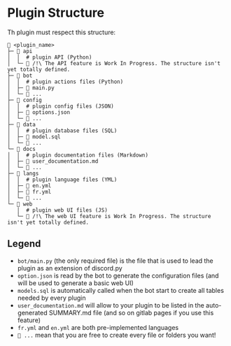 # Plugin Structure

Th plugin must respect this structure:
```
📁 <plugin_name>
├─ 📁 api
│  │  # plugin API (Python)
│  └─ 📄 /!\ The API feature is Work In Progress. The structure isn't yet totally defined.
├─ 📁 bot
│  │  # plugin actions files (Python)
│  ├─ 📄 main.py
│  └─ 📄 ...
├─ 📁 config
│  │  # plugin config files (JSON)
│  ├─ 📄 options.json
│  └─ 📄 ...
├─ 📁 data
│  │  # plugin database files (SQL)
│  ├─ 📄 model.sql
│  └─ 📄 ...
└─ 📁 docs
│  │  # plugin documentation files (Markdown)
│  ├─ 📄 user_documentation.md
│  └─ 📄 ...
├─ 📁 langs
│  │  # plugin language files (YML)
│  ├─ 📄 en.yml
│  ├─ 📄 fr.yml
│  └─ 📄 ...
└─ 📁 web
   │  # plugin web UI files (JS)
   └─ 📄 /!\ The web UI feature is Work In Progress. The structure isn't yet totally defined.
```

## Legend

* `bot/main.py` (the only required file) is the file that is used to lead the plugin as an extension of discord.py
* `option.json` is read by the bot to generate the configuration files (and will be used to generate a basic web UI)
* `models.sql` is automatically called when the bot start to create all tables needed by every plugin
* `user_documentation.md` will allow to your plugin to be listed in the auto-generated SUMMARY.md file (and so on gitlab pages if you use this feature)
* `fr.yml` and `en.yml` are both pre-implemented languages
* `📄 ...` mean that you are free to create every file or folders you want!
